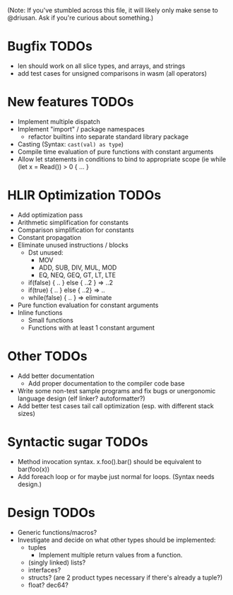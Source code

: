 (Note: If you've stumbled across this file, it will likely only make sense to @driusan. Ask if you're curious
about something.)

# Bugfix TODOs
- len should work on all slice types, and arrays, and strings
- add test cases for unsigned comparisons in wasm (all operators)

# New features TODOs

- Implement multiple dispatch
- Implement "import" / package namespaces
	- refactor builtins into separate standard library package
- Casting (Syntax: `cast(val) as type`)
- Compile time evaluation of pure functions with constant arguments
- Allow let statements in conditions to bind to appropriate scope (ie while (let x = Read()) > 0 { ... }

# HLIR Optimization TODOs
- Add optimization pass
- Arithmetic simplification for constants
- Comparison simplification for constants
- Constant propagation
- Eliminate unused instructions / blocks
	- Dst unused:
		- MOV
		- ADD, SUB, DIV, MUL, MOD
		- EQ, NEQ, GEQ, GT, LT, LTE
	- if(false) { .. } else { ..2 } => ..2
	- if(true) { .. } else { ..2} => ..
	- while(false) { .. } => eliminate
- Pure function evaluation for constant arguments
- Inline functions
	- Small functions
	- Functions with at least 1 constant argument

# Other TODOs

- Add better documentation
	- Add proper documentation to the compiler code base
- Write some non-test sample programs and fix bugs or unergonomic language design (elf linker? autoformatter?)
- Add better test cases tail call optimization (esp. with different stack sizes)

# Syntactic sugar TODOs

- Method invocation syntax. x.foo().bar() should be equivalent to bar(foo(x))
- Add foreach loop or for maybe just normal for loops. (Syntax needs design.)

# Design TODOs

- Generic functions/macros?
- Investigate and decide on what other types should be implemented:
	- tuples
		- Implement multiple return values from a function.
	- (singly linked) lists?
	- interfaces?
	- structs? (are 2 product types necessary if there's already a tuple?)
	- float? dec64?
